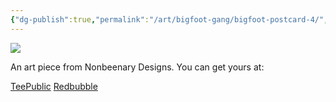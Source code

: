 ```yaml
---
{"dg-publish":true,"permalink":"/art/bigfoot-gang/bigfoot-postcard-4/","title":"Bigfoot Postcard 4","tags":["Art","Cryptids"]}
---
```



![](https://baserow-media.ams3.digitaloceanspaces.com/user_files/kfD55WQS9W8AstklOPvZaUPz2DIbD273_d70e729c2df60252f2ecf30573ba83108090bdcfb7d51b95941a8e57b94a730c.jpg)

An art piece from Nonbeenary Designs. You can get yours at:

[TeePublic]()
[Redbubble]()
